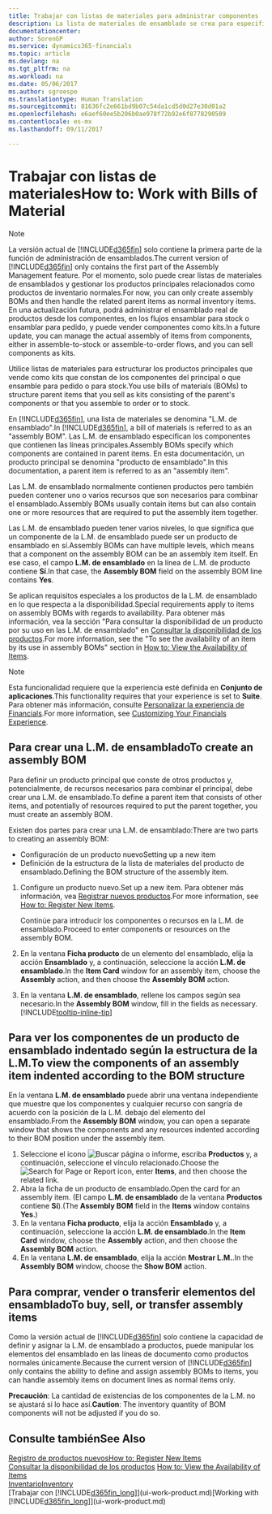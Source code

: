 ```yaml
---
title: Trabajar con listas de materiales para administrar componentes | Documentos de Microsoft
description: La lista de materiales de ensamblado se crea para especificar los componentes o los recursos necesarios para combinar el producto que representa la lista de materiales de ensamblado, y se pueden ver los componentes de un producto de ensamblado.
documentationcenter: 
author: SorenGP
ms.service: dynamics365-financials
ms.topic: article
ms.devlang: na
ms.tgt_pltfrm: na
ms.workload: na
ms.date: 05/06/2017
ms.author: sgroespe
ms.translationtype: Human Translation
ms.sourcegitcommit: 81636fc2e661bd9b07c54da1cd5d0d27e30d01a2
ms.openlocfilehash: e6aef60ee5b206b0ae978f72b92e6f8778290509
ms.contentlocale: es-mx
ms.lasthandoff: 09/11/2017

---
```

# <a name="how-to-work-with-bills-of-material"></a><span data-ttu-id="38cbd-103">Trabajar con listas de materiales</span><span class="sxs-lookup"><span data-stu-id="38cbd-103">How to: Work with Bills of Material</span></span>
> [!NOTE]  
>   <span data-ttu-id="38cbd-104">La versión actual de [!INCLUDE[d365fin](includes/d365fin_md.md)] solo contiene la primera parte de la función de administración de ensamblados.</span><span class="sxs-lookup"><span data-stu-id="38cbd-104">The current version of [!INCLUDE[d365fin](includes/d365fin_md.md)] only contains the first part of the Assembly Management feature.</span></span> <span data-ttu-id="38cbd-105">Por el momento, solo puede crear listas de materiales de ensamblados y gestionar los productos principales relacionados como productos de inventario normales.</span><span class="sxs-lookup"><span data-stu-id="38cbd-105">For now, you can only create assembly BOMs and then handle the related parent items as normal inventory items.</span></span> <span data-ttu-id="38cbd-106">En una actualización futura, podrá administrar el ensamblado real de productos desde los componentes, en los flujos ensamblar para stock o ensamblar para pedido, y puede vender componentes como kits.</span><span class="sxs-lookup"><span data-stu-id="38cbd-106">In a future update, you can manage the actual assembly of items from components, either in assemble-to-stock or assemble-to-order flows, and you can sell components as kits.</span></span>

<span data-ttu-id="38cbd-107">Utilice listas de materiales para estructurar los productos principales que vende como kits que constan de los componentes del principal o que ensamble para pedido o para stock.</span><span class="sxs-lookup"><span data-stu-id="38cbd-107">You use bills of materials (BOMs) to structure parent items that you sell as kits consisting of the parent's components or that you assemble to order or to stock.</span></span>

<span data-ttu-id="38cbd-108">En [!INCLUDE[d365fin](includes/d365fin_md.md)], una lista de materiales se denomina "L.M. de ensamblado".</span><span class="sxs-lookup"><span data-stu-id="38cbd-108">In [!INCLUDE[d365fin](includes/d365fin_md.md)], a bill of materials is referred to as an "assembly BOM".</span></span> <span data-ttu-id="38cbd-109">Las L.M. de ensamblado especifican los componentes que contienen las líneas principales.</span><span class="sxs-lookup"><span data-stu-id="38cbd-109">Assembly BOMs specify which components are contained in parent items.</span></span> <span data-ttu-id="38cbd-110">En esta documentación, un producto principal se denomina "producto de ensamblado".</span><span class="sxs-lookup"><span data-stu-id="38cbd-110">In this documentation, a parent item is referred to as an "assembly item".</span></span>

<span data-ttu-id="38cbd-111">Las L.M. de ensamblado normalmente contienen productos pero también pueden contener uno o varios recursos que son necesarios para combinar el ensamblado.</span><span class="sxs-lookup"><span data-stu-id="38cbd-111">Assembly BOMs usually contain items but can also contain one or more resources that are required to put the assembly item together.</span></span>

<span data-ttu-id="38cbd-112">Las L.M. de ensamblado pueden tener varios niveles, lo que significa que un componente de la L.M. de ensamblado puede ser un producto de ensamblado en sí.</span><span class="sxs-lookup"><span data-stu-id="38cbd-112">Assembly BOMs can have multiple levels, which means that a component on the assembly BOM can be an assembly item itself.</span></span> <span data-ttu-id="38cbd-113">En ese caso, el campo **L.M. de ensamblado** en la línea de L.M. de producto contiene **Sí**.</span><span class="sxs-lookup"><span data-stu-id="38cbd-113">In that case, the **Assembly BOM** field on the assembly BOM line contains **Yes**.</span></span>

<span data-ttu-id="38cbd-114">Se aplican requisitos especiales a los productos de la L.M. de ensamblado en lo que respecta a la disponibilidad.</span><span class="sxs-lookup"><span data-stu-id="38cbd-114">Special requirements apply to items on assembly BOMs with regards to availability.</span></span> <span data-ttu-id="38cbd-115">Para obtener más información, vea la sección "Para consultar la disponibilidad de un producto por su uso en las L.M. de ensamblado" en [Consultar la disponibilidad de los productos](inventory-how-availability-overview.md).</span><span class="sxs-lookup"><span data-stu-id="38cbd-115">For more information, see the "To see the availability of an item by its use in assembly BOMs" section in [How to: View the Availability of Items](inventory-how-availability-overview.md).</span></span>

> [!NOTE]  
>   <span data-ttu-id="38cbd-116">Esta funcionalidad requiere que la experiencia esté definida en **Conjunto de aplicaciones**.</span><span class="sxs-lookup"><span data-stu-id="38cbd-116">This functionality requires that your experience is set to **Suite**.</span></span> <span data-ttu-id="38cbd-117">Para obtener más información, consulte [Personalizar la experiencia de Financials](ui-experiences.md).</span><span class="sxs-lookup"><span data-stu-id="38cbd-117">For more information, see [Customizing Your Financials Experience](ui-experiences.md).</span></span>

## <a name="to-create-an-assembly-bom"></a><span data-ttu-id="38cbd-118">Para crear una L.M. de ensamblado</span><span class="sxs-lookup"><span data-stu-id="38cbd-118">To create an assembly BOM</span></span>
<span data-ttu-id="38cbd-119">Para definir un producto principal que conste de otros productos y, potencialmente, de recursos necesarios para combinar el principal, debe crear una L.M. de ensamblado.</span><span class="sxs-lookup"><span data-stu-id="38cbd-119">To define a parent item that consists of other items, and potentially of resources required to put the parent together, you must create an assembly BOM.</span></span>  

<span data-ttu-id="38cbd-120">Existen dos partes para crear una L.M. de ensamblado:</span><span class="sxs-lookup"><span data-stu-id="38cbd-120">There are two parts to creating an assembly BOM:</span></span>
- <span data-ttu-id="38cbd-121">Configuración de un producto nuevo</span><span class="sxs-lookup"><span data-stu-id="38cbd-121">Setting up a new item</span></span>
- <span data-ttu-id="38cbd-122">Definición de la estructura de la lista de materiales del producto de ensamblado.</span><span class="sxs-lookup"><span data-stu-id="38cbd-122">Defining the BOM structure of the assembly item.</span></span>

1. <span data-ttu-id="38cbd-123">Configure un producto nuevo.</span><span class="sxs-lookup"><span data-stu-id="38cbd-123">Set up a new item.</span></span> <span data-ttu-id="38cbd-124">Para obtener más información, vea [Registrar nuevos productos](inventory-how-register-new-items.md).</span><span class="sxs-lookup"><span data-stu-id="38cbd-124">For more information, see [How to: Register New Items](inventory-how-register-new-items.md).</span></span>

    <span data-ttu-id="38cbd-125">Continúe para introducir los componentes o recursos en la L.M. de ensamblado.</span><span class="sxs-lookup"><span data-stu-id="38cbd-125">Proceed to enter components or resources on the assembly BOM.</span></span>  
2. <span data-ttu-id="38cbd-126">En la ventana **Ficha producto** de un elemento del ensamblado, elija la acción **Ensamblado** y, a continuación, seleccione la acción **L.M. de ensamblado**.</span><span class="sxs-lookup"><span data-stu-id="38cbd-126">In the **Item Card** window for an assembly item, choose the **Assembly** action, and then choose the **Assembly BOM** action.</span></span>
3. <span data-ttu-id="38cbd-127">En la ventana **L.M. de ensamblado**, rellene los campos según sea necesario.</span><span class="sxs-lookup"><span data-stu-id="38cbd-127">In the **Assembly BOM** window, fill in the fields as necessary.</span></span> [!INCLUDE[tooltip-inline-tip](includes/tooltip-inline-tip_md.md)]

## <a name="to-view-the-components-of-an-assembly-item-indented-according-to-the-bom-structure"></a><span data-ttu-id="38cbd-128">Para ver los componentes de un producto de ensamblado indentado según la estructura de la L.M.</span><span class="sxs-lookup"><span data-stu-id="38cbd-128">To view the components of an assembly item indented according to the BOM structure</span></span>
<span data-ttu-id="38cbd-129">En la ventana **L.M. de ensamblado** puede abrir una ventana independiente que muestre que los componentes y cualquier recurso con sangría de acuerdo con la posición de la L.M. debajo del elemento del ensamblado.</span><span class="sxs-lookup"><span data-stu-id="38cbd-129">From the **Assembly BOM** window, you can open a separate window that shows the components and any resources indented according to their BOM position under the assembly item.</span></span>

1. <span data-ttu-id="38cbd-130">Seleccione el icono ![Buscar página o informe](media/ui-search/search_small.png "icono Buscar página o informe"), escriba **Productos** y, a continuación, seleccione el vínculo relacionado.</span><span class="sxs-lookup"><span data-stu-id="38cbd-130">Choose the ![Search for Page or Report](media/ui-search/search_small.png "Search for Page or Report icon") icon, enter **Items**, and then choose the related link.</span></span>
2. <span data-ttu-id="38cbd-131">Abra la ficha de un producto de ensamblado.</span><span class="sxs-lookup"><span data-stu-id="38cbd-131">Open the card for an assembly item.</span></span> <span data-ttu-id="38cbd-132">(El campo **L.M. de ensamblado** de la ventana **Productos** contiene **Sí**).</span><span class="sxs-lookup"><span data-stu-id="38cbd-132">(The **Assembly BOM** field in the **Items** window contains **Yes**.)</span></span>
3. <span data-ttu-id="38cbd-133">En la ventana **Ficha producto**, elija la acción **Ensamblado** y, a continuación, seleccione la acción **L.M. de ensamblado**.</span><span class="sxs-lookup"><span data-stu-id="38cbd-133">In the **Item Card** window, choose the **Assembly** action, and then choose the **Assembly BOM** action.</span></span>
4. <span data-ttu-id="38cbd-134">En la ventana **L.M. de ensamblado**, elija la acción **Mostrar L.M.**.</span><span class="sxs-lookup"><span data-stu-id="38cbd-134">In the **Assembly BOM** window, choose the **Show BOM** action.</span></span>

## <a name="to-buy-sell-or-transfer-assembly-items"></a><span data-ttu-id="38cbd-135">Para comprar, vender o transferir elementos del ensamblado</span><span class="sxs-lookup"><span data-stu-id="38cbd-135">To buy, sell, or transfer assembly items</span></span>
<span data-ttu-id="38cbd-136">Como la versión actual de [!INCLUDE[d365fin](includes/d365fin_md.md)] solo contiene la capacidad de definir y asignar la L.M. de ensamblado a productos, puede manipular los elementos del ensamblado en las líneas de documento como productos normales únicamente.</span><span class="sxs-lookup"><span data-stu-id="38cbd-136">Because the current version of [!INCLUDE[d365fin](includes/d365fin_md.md)] only contains the ability to define and assign assembly BOMs to items, you can handle assembly items on document lines as normal items only.</span></span>

<span data-ttu-id="38cbd-137">**Precaución**: La cantidad de existencias de los componentes de la L.M. no se ajustará si lo hace así.</span><span class="sxs-lookup"><span data-stu-id="38cbd-137">**Caution**: The inventory quantity of BOM components will not be adjusted if you do so.</span></span>

## <a name="see-also"></a><span data-ttu-id="38cbd-138">Consulte también</span><span class="sxs-lookup"><span data-stu-id="38cbd-138">See Also</span></span>
[<span data-ttu-id="38cbd-139">Registro de productos nuevos</span><span class="sxs-lookup"><span data-stu-id="38cbd-139">How to: Register New Items</span></span>](inventory-how-register-new-items.md)  
<span data-ttu-id="38cbd-140">[Consultar la disponibilidad de los productos](inventory-how-availability-overview.md)   </span><span class="sxs-lookup"><span data-stu-id="38cbd-140">[How to: View the Availability of Items](inventory-how-availability-overview.md)   </span></span>  
[<span data-ttu-id="38cbd-141">Inventario</span><span class="sxs-lookup"><span data-stu-id="38cbd-141">Inventory</span></span>](inventory-manage-inventory.md)  
<span data-ttu-id="38cbd-142">[Trabajar con [!INCLUDE[d365fin_long](includes/d365fin_long_md.md)]](ui-work-product.md)</span><span class="sxs-lookup"><span data-stu-id="38cbd-142">[Working with [!INCLUDE[d365fin_long](includes/d365fin_long_md.md)]](ui-work-product.md)</span></span>

